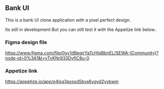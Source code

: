 ## Bank UI

This is a bank UI clone application with a pixel perfect design.

Its still in development
But you can still test it with the Appetize link below..

### Figma design file
https://www.figma.com/file/0sy1dBeqirYaTcHlqBbnEL/SEWA-(Community)?node-id=0%3A1&t=yTyKNr933DvflC8u-0

### Appetize link
https://appetize.io/app/e4lsg3pxssd5bys6ygyd2yykwm

